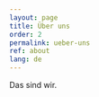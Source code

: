 ```yaml
---
layout: page
title: Über uns
order: 2
permalink: ueber-uns
ref: about
lang: de
---
```


Das sind wir.
